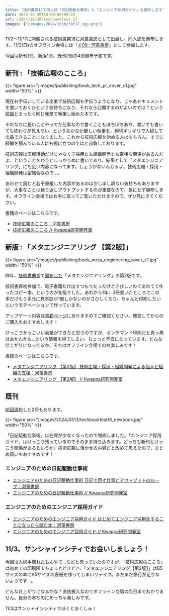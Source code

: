```yaml
---
title: "技術書典17で同人誌「日記駆動仕事術」と「エンジニア採用ガイド」を頒布します"
date: 2024-10-30T10:00:00+09:00
url: /2024/10/30/techbookfest-17
images: ["/images/2024/1030/tbf17_ogp.png"]
---
```

11/2〜11/17に開催される[技術書典16](https://techbookfest.org/tbf17)に[河童書房](https://randd.kwappa.net/publishing/)として出展し、同人誌を頒布します。11/3(日)のオフライン会場には「[す09 : 河童書房](https://techbookfest.org/organization/50060059)」として参加します。

今回は新刊1冊、新版1冊、既刊2冊の4冊頒布予定です。

## 新刊 : 「技術広報のこころ」

{{< figure src="/images/publishing/book_tech_pr_cover_c1.jpg" width="50%" >}}

現在お手伝いしている企業で技術広報も手伝うようになり、じゃあドキュメントを書いておくかという気持ちになり、それなら公開するのがよいのでは？という[前回](/2024/05/13/techbookfest-16)とまったく同じ発想で執筆し始めた本です。

それなりに長いことやってた仕事なので書くこともぼちぼちあり、書いても書いても終わりが見えない…というなかなか厳しい執筆を、締切ギリギリで入稿して出品できることになりました。これから技術広報を始める人はもちろん、すでに経験を積んでいる人にも役に立つのではと自負しております。

技術広報は広報活動だけじゃなくて採用とも組織開発とも密接な関係があるんだよ、ということをわりとしっかりめに書いてあり、結果として「メタエンジニアリング」にも近い内容になってます。しょうがないんじゃよ、技術広報・採用・組織開発は密結合なので…。

あわせて読むと若干重複した内容があるのは少し申し訳ない気持ちもありますが、大事なことは繰り返しアウトプットするのが重要なので、気にせず頒布します。オフライン会場ではお手に取ってご覧いただけますので、ぜひ見にきてください。

書籍のページはこちらです。

- [技術広報のこころ：河童書房](https://techbookfest.org/product/qrqMqczB7iterr72gA97GB)
- [技術広報のこころ // Kwappa研究開発室](https://randd.kwappa.net/publishing/in-the-heart-of-technology-public-relations/)

<!--more-->

## 新版 : 「メタエンジニアリング 【第2版】」

{{< figure src="/images/publishing/book_meta_engineering_cover_c1.jpg" width="50%" >}}

昨年、[技術書典15](https://techbookfest.org/event/tbf15)で[頒布した](https://randd.kwappa.net/2023/11/11/meta-engineering-book-at-techbookfest/)「メタエンジニアリング」の第2版です。

技術書典初参加で、電子書籍だけ出すつもりだったけどさびしいのであわてて作ったコピー本、というのが初版でした。あれから1年、3冊書いたところでこの本だけもう手元に見本誌が1冊しかないのがさびしくなり、ちゃんと印刷したいというモチベーションで作っています。

アップデート内容は[書籍ページ](https://randd.kwappa.net/publishing/meta-engineering/)にありますのでご確認ください。確認してからのご購入をおすすめします！

けっこうかっこいい表紙ができたと思うのですが、オンデマンド印刷だと真っ黒はあかんかも…という情報を得てしまい、ちょっと不安になっています。どんな仕上がりになってるか、それはオフライン会場でのお楽しみです！

書籍のページはこちらです。

- [メタエンジニアリング 【第2版】 技術広報・採用・組織開発による個人と組織の支援：河童書房](https://techbookfest.org/product/1Vu6ceKBjEWu6Bv4WcBhYs)
- [メタエンジニアリング 【第2版】 // Kwappa研究開発室](https://randd.kwappa.net/publishing/meta-engineering/)

## 既刊

[前回頒布](https://randd.kwappa.net/2024/05/13/techbookfest-16/)した2冊もあります。

{{< figure src="/images/2024/0513/techbookfest16_newbook.jpg" width="50%" >}}

「日記駆動仕事術」は在庫が少なくなったので増刷しました。「エンジニア採用ガイド」はけっこう残っているのでそのまま持ち込みます。どっちも新刊とけっこう関係があるというか、技術広報に活かせる内容だと改めて思えたので、まとめ買いもおすすめです！
### エンジニアのための日記駆動仕事術
- [エンジニアのための日記駆動仕事術 日記で回す仕事とアウトプットのループ：河童書房](https://techbookfest.org/product/aDJWeA9RMq1kbCsHMHAvtd?productVariantID=6UJ9AcU8WASc32C5pNifSD)
- [エンジニアのための日記駆動仕事術 // Kwappa研究開発室](https://randd.kwappa.net/publishing/the-diary-driven-workhacks-for-engineers/)

### エンジニアのためのエンジニア採用ガイド
- [エンジニアのためのエンジニア採用ガイド はじめてエンジニア採用をすることになったら読む本：河童書房](https://techbookfest.org/product/rV8LEGRpUjVA6Ph0BcL80j?productVariantID=84BNNhdq4gwGfsjfMjkc12)
- [エンジニアのためのエンジニア採用ガイド // Kwappa研究開発室](https://randd.kwappa.net/publishing/the-engineer-hiring-guidebook-for-engineers/)

## 11/3、サンシャインシティでお会いしましょう！

今回は入稿手慣れたもんやで…などと思っていたのですが、「技術広報のこころ」は初めての印刷所でちょっとどきどき、「メタエンジニアリング【第2版】」はB5サイズの本にA5サイズの表紙を作ってしまいリテイク。まだまだ修行が足りないようです…。

どんな仕上がりになるかな？直接搬入なのでオフライン会場の当日までわかりません。自分の本なのにめっちゃ楽しみです。

11/3はサンシャインシティでぼくとあくしゅ！
